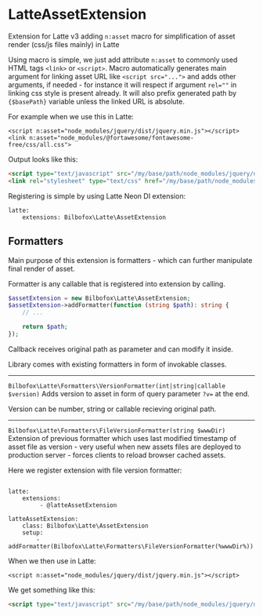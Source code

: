 # LatteAssetExtension

Extension for Latte v3 adding `n:asset` macro for simplification of asset render (css/js files mainly) in Latte

Using macro is simple, we just add attribute `n:asset` to commonly used HTML tags `<link>` or `<script>`.
Macro automatically generates main argument for linking asset URL like `<script src="...">` and adds other arguments, if needed - for instance it will respect if argument `rel=""` in linking css style is present already.
It will also prefix generated path by `{$basePath}` variable unless the linked URL is absolute.

For example when we use this in Latte:

```latte
<script n:asset="node_modules/jquery/dist/jquery.min.js"></script>
<link n:asset="node_modules/@fortawesome/fontawesome-free/css/all.css">
```

Output looks like this:

```html
<script type="text/javascript" src="/my/base/path/node_modules/jquery/dist/jquery.min.js"></script>
<link rel="stylesheet" type="text/css" href="/my/base/path/node_modules/@fortawesome/fontawesome-free/css/all.css">
```

Registering is simple by using Latte Neon DI extension:

```neon
latte:
    extensions: Bilbofox\Latte\AssetExtension
```

## Formatters

Main purpose of this extension is formatters - which can further manipulate final render of asset.

Formatter is any callable that is registered into extension by calling.

```php
$assetExtension = new Bilbofox\Latte\AssetExtension;
$assetExtension->addFormatter(function (string $path): string {
    // ...

    return $path;
});
```

Callback receives original path as parameter and can modify it inside.

Library comes with existing formatters in form of invokable classes.

---

`Bilbofox\Latte\Formatters\VersionFormatter(int|string|callable $version)`
Adds version to asset in form of query parameter `?v=` at the end.

Version can be number, string or callable recieving original path.

---

`Bilbofox\Latte\Formatters\FileVersionFormatter(string $wwwDir)`
Extension of previous formatter which uses last modified timestamp of asset file as version - very useful when new assets files are deployed to production server - forces clients to reload browser cached assets.

Here we register extension with file version formatter:

```neon

latte:
    extensions:
         - @latteAssetExtension

latteAssetExtension:
    class: Bilbofox\Latte\AssetExtension
    setup:
        - addFormatter(Bilbofox\Latte\Formatters\FileVersionFormatter(%wwwDir%))
```

When we then use in Latte:

```latte
<script n:asset="node_modules/jquery/dist/jquery.min.js"></script>
```

We get something like this:

```html
<script type="text/javascript" src="/my/base/path/node_modules/jquery/dist/jquery.min.js?v=1708647873"></script>
```
